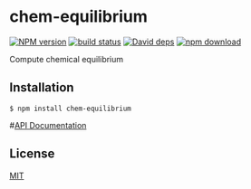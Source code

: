 # chem-equilibrium

  [![NPM version][npm-image]][npm-url]
  [![build status][travis-image]][travis-url]
  [![David deps][david-image]][david-url]
  [![npm download][download-image]][download-url]

Compute chemical equilibrium

## Installation

```
$ npm install chem-equilibrium
```

#[API Documentation](https://cheminfo-js.github.io/chem-equilibrium/)

## License

  [MIT](./LICENSE)

[npm-image]: https://img.shields.io/npm/v/cheminfo-chem-equilibrium.svg?style=flat-square
[npm-url]: https://www.npmjs.com/package/cheminfo-chem-equilibrium
[travis-image]: https://img.shields.io/travis/cheminfo-js/chem-equilibrium/master.svg?style=flat-square
[travis-url]: https://travis-ci.org/cheminfo-js/chem-equilibrium
[david-image]: https://img.shields.io/david/cheminfo-js/chem-equilibrium.svg?style=flat-square
[david-url]: https://david-dm.org/cheminfo-js/chem-equilibrium
[download-image]: https://img.shields.io/npm/dm/cheminfo-chem-equilibrium.svg?style=flat-square
[download-url]: https://www.npmjs.com/package/cheminfo-chem-equilibrium
